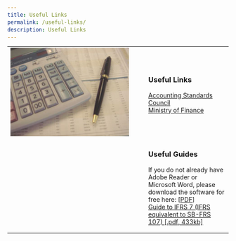 ```yaml
---
title: Useful Links
permalink: /useful-links/
description: Useful Links
---
```

<table>
	<tr>
				<td style="width:300px;">
			<img src="/images/Images/Default%20Source/Useful%20Links/img-fr.jpg" alt="img-fr" style="height:202px; width:270px;">
		</td>
		<td>
			<h3>Useful Links </h3>
			<p>
			<a href="http://www.asc.gov.sg/">
				Accounting Standards Council
			</a><br>
			<a href="http://www.mof.gov.sg/">
				Ministry of Finance</a>
			</p>
		</td>
	</tr>
	<tr>
		<td></td>
		<td>
			<h3>Useful Guides</h3>
			<p>If you do not already have Adobe Reader or Microsoft Word, please download the software for free here: [<a href="http://www.adobe.com/products/acrobat/readstep2.html">PDF</a>]<br>
				<a href="/files/Docs/Default%20Source/Useful%20Links/ifrs7forcorporates.pdf">Guide to IFRS 7 (IFRS equivalent to SB-FRS 107) [.pdf, 433kb]</a></p>
		</td>
	</tr>
</table>